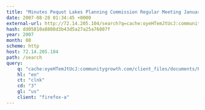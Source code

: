 ```yaml
---
title: "Minutes Pequot Lakes Planning Commission Regular Meeting January 18, 2007"
date: 2007-08-28 01:34:45 +0000
external-url: http://72.14.205.104/search?q=cache:oyeHTemJtUcJ:communitygrowth.com/client_files/documents/PL//PL_min_011807.pdf%2Bnordenstua%2C%2Bpequot%2Blake&hl=en&ct=clnk&cd=3&gl=us&client=firefox-a
hash: dd05810a8808d3b43d5a27a25a76807f
year: 2007
month: 08
scheme: http
host: 72.14.205.104
path: /search
query:
    q: "cache:oyeHTemJtUcJ:communitygrowth.com/client_files/documents/PL//PL_min_011807.pdf+nordenstua,+pequot+lake"
    hl: "en"
    ct: "clnk"
    cd: "3"
    gl: "us"
    client: "firefox-a"
---
```



